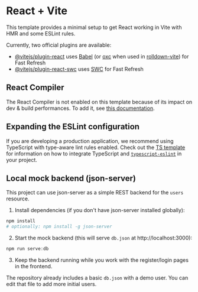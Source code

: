 # React + Vite

This template provides a minimal setup to get React working in Vite with HMR and some ESLint rules.

Currently, two official plugins are available:

- [@vitejs/plugin-react](https://github.com/vitejs/vite-plugin-react/blob/main/packages/plugin-react) uses [Babel](https://babeljs.io/) (or [oxc](https://oxc.rs) when used in [rolldown-vite](https://vite.dev/guide/rolldown)) for Fast Refresh
- [@vitejs/plugin-react-swc](https://github.com/vitejs/vite-plugin-react/blob/main/packages/plugin-react-swc) uses [SWC](https://swc.rs/) for Fast Refresh

## React Compiler

The React Compiler is not enabled on this template because of its impact on dev & build performances. To add it, see [this documentation](https://react.dev/learn/react-compiler/installation).

## Expanding the ESLint configuration

If you are developing a production application, we recommend using TypeScript with type-aware lint rules enabled. Check out the [TS template](https://github.com/vitejs/vite/tree/main/packages/create-vite/template-react-ts) for information on how to integrate TypeScript and [`typescript-eslint`](https://typescript-eslint.io) in your project.

## Local mock backend (json-server)

This project can use json-server as a simple REST backend for the `users` resource.

1. Install dependencies (if you don't have json-server installed globally):

```powershell
npm install
# optionally: npm install -g json-server
```

2. Start the mock backend (this will serve `db.json` at http://localhost:3000):

```powershell
npm run serve:db
```

3. Keep the backend running while you work with the register/login pages in the frontend.

The repository already includes a basic `db.json` with a demo user. You can edit that file to add more initial users.
